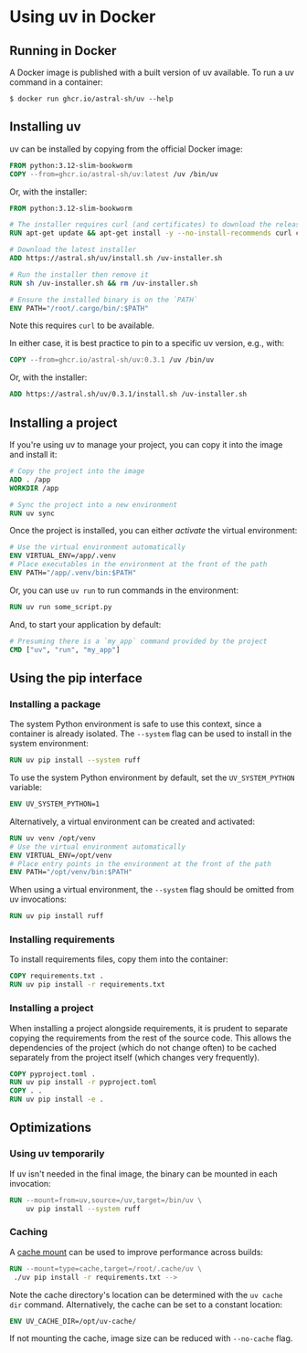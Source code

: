 # Using uv in Docker

## Running in Docker

A Docker image is published with a built version of uv available. To run a uv command in a
container:

```console
$ docker run ghcr.io/astral-sh/uv --help
```

## Installing uv

uv can be installed by copying from the official Docker image:

```dockerfile title="Dockerfile"
FROM python:3.12-slim-bookworm
COPY --from=ghcr.io/astral-sh/uv:latest /uv /bin/uv
```

Or, with the installer:

```dockerfile title="Dockerfile"
FROM python:3.12-slim-bookworm

# The installer requires curl (and certificates) to download the release archive
RUN apt-get update && apt-get install -y --no-install-recommends curl ca-certificates

# Download the latest installer
ADD https://astral.sh/uv/install.sh /uv-installer.sh

# Run the installer then remove it
RUN sh /uv-installer.sh && rm /uv-installer.sh

# Ensure the installed binary is on the `PATH`
ENV PATH="/root/.cargo/bin/:$PATH"
```

Note this requires `curl` to be available.

In either case, it is best practice to pin to a specific uv version, e.g., with:

```dockerfile
COPY --from=ghcr.io/astral-sh/uv:0.3.1 /uv /bin/uv
```

Or, with the installer:

```dockerfile
ADD https://astral.sh/uv/0.3.1/install.sh /uv-installer.sh
```

## Installing a project

If you're using uv to manage your project, you can copy it into the image and install it:

```dockerfile title="Dockerfile"
# Copy the project into the image
ADD . /app
WORKDIR /app

# Sync the project into a new environment
RUN uv sync
```

Once the project is installed, you can either _activate_ the virtual environment:

```dockerfile title="Dockerfile"
# Use the virtual environment automatically
ENV VIRTUAL_ENV=/app/.venv
# Place executables in the environment at the front of the path
ENV PATH="/app/.venv/bin:$PATH"
```

Or, you can use `uv run` to run commands in the environment:

```dockerfile title="Dockerfile"
RUN uv run some_script.py
```

And, to start your application by default:

```dockerfile title="Dockerfile"
# Presuming there is a `my_app` command provided by the project
CMD ["uv", "run", "my_app"]
```

## Using the pip interface

### Installing a package

The system Python environment is safe to use this context, since a container is already isolated.
The `--system` flag can be used to install in the system environment:

```dockerfile title="Dockerfile"
RUN uv pip install --system ruff
```

To use the system Python environment by default, set the `UV_SYSTEM_PYTHON` variable:

```dockerfile title="Dockerfile"
ENV UV_SYSTEM_PYTHON=1
```

Alternatively, a virtual environment can be created and activated:

```dockerfile title="Dockerfile"
RUN uv venv /opt/venv
# Use the virtual environment automatically
ENV VIRTUAL_ENV=/opt/venv
# Place entry points in the environment at the front of the path
ENV PATH="/opt/venv/bin:$PATH"
```

When using a virtual environment, the `--system` flag should be omitted from uv invocations:

```dockerfile title="Dockerfile"
RUN uv pip install ruff
```

### Installing requirements

To install requirements files, copy them into the container:

```dockerfile title="Dockerfile"
COPY requirements.txt .
RUN uv pip install -r requirements.txt
```

### Installing a project

When installing a project alongside requirements, it is prudent to separate copying the requirements
from the rest of the source code. This allows the dependencies of the project (which do not change
often) to be cached separately from the project itself (which changes very frequently).

```dockerfile title="Dockerfile"
COPY pyproject.toml .
RUN uv pip install -r pyproject.toml
COPY . .
RUN uv pip install -e .
```

## Optimizations

### Using uv temporarily

If uv isn't needed in the final image, the binary can be mounted in each invocation:

```dockerfile title="Dockerfile"
RUN --mount=from=uv,source=/uv,target=/bin/uv \
    uv pip install --system ruff
```

### Caching

A [cache mount](https://docs.docker.com/build/guide/mounts/#add-a-cache-mount) can be used to
improve performance across builds:

```dockerfile title="Dockerfile"
RUN --mount=type=cache,target=/root/.cache/uv \
 ./uv pip install -r requirements.txt -->
```

Note the cache directory's location can be determined with the `uv cache dir` command.
Alternatively, the cache can be set to a constant location:

```dockerfile title="Dockerfile"
ENV UV_CACHE_DIR=/opt/uv-cache/
```

If not mounting the cache, image size can be reduced with `--no-cache` flag.
